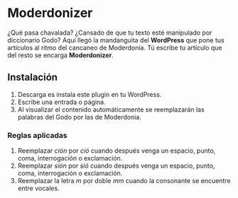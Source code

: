 # Moderdonizer
¿Qué pasa chavalada? ¿Cansado de que tu texto esté manipulado por diccionario Godo?
Aquí llegó la mandanguita del **WordPress** que pone tus artículos al ritmo del cancaneo de Moderdonia.
Tú escribe tu artículo que del resto se encarga **Moderdonizer**.

## Instalación
1) Descarga es instala este plugin en tu WordPress.
2) Escribe una entrada o página.
3) Al visualizar el contenido automáticamente se reemplazarán las palabras del Godo por las de Moderdonia.

### Reglas aplicadas
1) Reemplazar *ción* por *ció* cuando después venga un espacio, punto, coma, interrogación o exclamación.
2) Reemplazar *sión* por *sió* cuando después venga un espacio, punto, coma, interrogación o exclamación.
3) Reemplazar la letra *m* por doble *mm* cuando la consonante se encuentre entre vocales.
